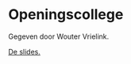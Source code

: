 # Openingscollege

Gegeven door Wouter Vrielink.

[De slides.](/course/lectures/10%20opening/AlgoritmenenHeuristieken_college1.pdf)
